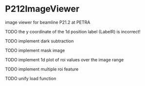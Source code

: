 # P212ImageViewer
image viewer for beamline P21.2 at PETRA


TODO the y coordinate of the 1d position label (LabelR) is incorrect!

TODO implement dark subtraction

TODO implement mask image

TODO implement 1d plot of roi values over the image range

TODO implement multiple roi feature

TODO unify load function
